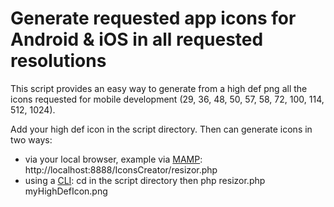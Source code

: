 Generate requested app icons for Android & iOS in all requested resolutions
===========================================================================

This script provides an easy way to generate from a high def png all the icons requested for mobile development (29, 36, 48, 50, 57, 58, 72, 100, 114, 512, 1024).

Add your high def icon in the script directory. Then can generate icons in two ways:
- via your local browser, example via [MAMP](http://www.mamp.info/en/index.html): http://localhost:8888/IconsCreator/resizor.php
- using a [CLI](http://en.wikipedia.org/wiki/Command-line_interface): cd in the script directory then php resizor.php myHighDefIcon.png